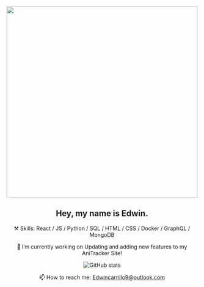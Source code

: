 <div align='center'>

  <img src='https://user-images.githubusercontent.com/69633370/206747424-e0dbedda-f3fb-4d4d-9c07-26d900a1944b.gif' height='500'/>
  
  <h2>Hey, my name is Edwin.</h2>
  
  ⚒️ Skills: React / JS / Python / SQL / HTML / CSS / Docker / GraphQL / MongoDB 

  🔭 I’m currently working on Updating and adding new features to my AniTracker Site!
  
![GitHub stats](https://github-readme-stats.vercel.app/api?username=edwincarr&show_icons=true&theme=github_dark&count_private=true)  

  📫 How to reach me: Edwincarrillo9@outlook.com 
</div>

